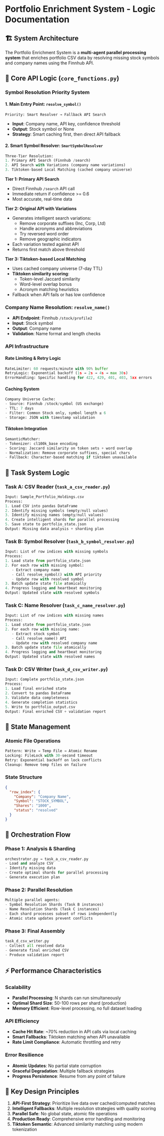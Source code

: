 # Portfolio Enrichment System - Logic Documentation

## 🏗️ System Architecture

The Portfolio Enrichment System is a **multi-agent parallel processing system** that enriches portfolio CSV data by resolving missing stock symbols and company names using the Finnhub API.

## 🔄 Core API Logic (`core_functions.py`)

### Symbol Resolution Priority System

#### 1. **Main Entry Point: `resolve_symbol()`**

```python
Priority: Smart Resolver → Fallback API Search
```

- **Input**: Company name, API key, confidence threshold
- **Output**: Stock symbol or None
- **Strategy**: Smart caching first, then direct API fallback

#### 2. **Smart Symbol Resolver: `SmartSymbolResolver`**

```python
Three-Tier Resolution:
1. Primary API Search (Finnhub /search)
2. API Search with Variations (company name variations)
3. Tiktoken-based Local Matching (cached company universe)
```

**Tier 1: Primary API Search**

- Direct Finnhub `/search` API call
- Immediate return if confidence >= 0.6
- Most accurate, real-time data

**Tier 2: Original API with Variations**

- Generates intelligent search variations:
  - Remove corporate suffixes (Inc, Corp, Ltd)
  - Handle acronyms and abbreviations
  - Try reversed word order
  - Remove geographic indicators
- Each variation tested against API
- Returns first match above threshold

**Tier 3: Tiktoken-based Local Matching**

- Uses cached company universe (7-day TTL)
- **Tiktoken similarity scoring**:
  - Token-level Jaccard similarity
  - Word-level overlap bonus
  - Acronym matching heuristics
- Fallback when API fails or has low confidence

### Company Name Resolution: `resolve_name()`

- **API Endpoint**: Finnhub `/stock/profile2`
- **Input**: Stock symbol
- **Output**: Company name
- **Validation**: Name format and length checks

### API Infrastructure

#### Rate Limiting & Retry Logic

```python
RateLimiter: 60 requests/minute with 90% buffer
RetryLogic: Exponential backoff (1s → 2s → 4s → max 30s)
ErrorHandling: Specific handling for 422, 429, 401, 403, 5xx errors
```

#### Caching System

```python
Company Universe Cache:
- Source: Finnhub /stock/symbol (US exchange)
- TTL: 7 days
- Filter: Common Stock only, symbol length ≤ 6
- Storage: JSON with timestamp validation
```

#### Tiktoken Integration

```python
SemanticMatcher:
- Tokenizer: cl100k_base encoding
- Scoring: Jaccard similarity on token sets + word overlap
- Normalization: Remove corporate suffixes, special chars
- Fallback: Character-based matching if tiktoken unavailable
```

## 🎯 Task System Logic

### Task A: CSV Reader (`task_a_csv_reader.py`)

```python
Input: Sample_Portfolio_Holdings.csv
Process:
1. Load CSV into pandas DataFrame
2. Identify missing symbols (empty/null values)
3. Identify missing names (empty/null values)
4. Create intelligent shards for parallel processing
5. Save state to portfolio_state.json
Output: Missing data analysis + sharding plan
```

### Task B: Symbol Resolver (`task_b_symbol_resolver.py`)

```python
Input: List of row indices with missing symbols
Process:
1. Load state from portfolio_state.json
2. For each row with missing symbol:
   - Extract company name
   - Call resolve_symbol() with API priority
   - Update row with resolved symbol
3. Batch update state file atomically
4. Progress logging and heartbeat monitoring
Output: Updated state with resolved symbols
```

### Task C: Name Resolver (`task_c_name_resolver.py`)

```python
Input: List of row indices with missing names
Process:
1. Load state from portfolio_state.json
2. For each row with missing name:
   - Extract stock symbol
   - Call resolve_name() API
   - Update row with resolved company name
3. Batch update state file atomically
4. Progress logging and heartbeat monitoring
Output: Updated state with resolved names
```

### Task D: CSV Writer (`task_d_csv_writer.py`)

```python
Input: Complete portfolio_state.json
Process:
1. Load final enriched state
2. Convert to pandas DataFrame
3. Validate data completeness
4. Generate completion statistics
5. Write to portfolio_output.csv
Output: Final enriched CSV + validation report
```

## 🔧 State Management

### Atomic File Operations

```python
Pattern: Write → Temp File → Atomic Rename
Locking: FileLock with 30-second timeout
Retry: Exponential backoff on lock conflicts
Cleanup: Remove temp files on failure
```

### State Structure

```json
{
  "row_index": {
    "Company": "Company Name",
    "Symbol": "STOCK_SYMBOL",
    "Shares": "1000",
    "status": "resolved"
  }
}
```

## 🚀 Orchestration Flow

### Phase 1: Analysis & Sharding

```python
orchestrator.py → task_a_csv_reader.py
- Load and analyze CSV
- Identify missing data
- Create optimal shards for parallel processing
- Generate execution plan
```

### Phase 2: Parallel Resolution

```python
Multiple parallel agents:
- Symbol Resolution Shards (Task B instances)
- Name Resolution Shards (Task C instances)
- Each shard processes subset of rows independently
- Atomic state updates prevent conflicts
```

### Phase 3: Final Assembly

```python
task_d_csv_writer.py
- Collect all resolved data
- Generate final enriched CSV
- Produce validation report
```

## ⚡ Performance Characteristics

### Scalability

- **Parallel Processing**: N shards can run simultaneously
- **Optimal Shard Size**: 50-100 rows per shard (production)
- **Memory Efficient**: Row-level processing, no full dataset loading

### API Efficiency

- **Cache Hit Rate**: ~70% reduction in API calls via local caching
- **Smart Fallbacks**: Tiktoken matching when API unavailable
- **Rate Limit Compliance**: Automatic throttling and retry

### Error Resilience

- **Atomic Updates**: No partial state corruption
- **Graceful Degradation**: Multiple fallback strategies
- **Progress Persistence**: Resume from any point of failure

## 🎯 Key Design Principles

1. **API-First Strategy**: Prioritize live data over cached/computed matches
2. **Intelligent Fallbacks**: Multiple resolution strategies with quality scoring
3. **Parallel Safe**: No global state, atomic file operations
4. **Production Ready**: Comprehensive error handling and monitoring
5. **Tiktoken Semantic**: Advanced similarity matching using modern tokenization
